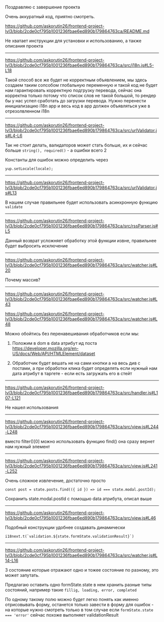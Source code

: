 Поздравляю с завершение проекта

Очень аккуратный код, приятно смотреть.


https://github.com/askorutin26/frontend-project-lvl3/blob/2cde0cf795b1001236fbae6ed890b179864763ca/README.md

Не хватает инструкции для установки и использованию, а также описания проекта

---

https://github.com/askorutin26/frontend-project-lvl3/blob/2cde0cf795b1001236fbae6ed890b179864763ca/src/i18n.js#L5-L18

Такой способ все же будет не корректным объявлением, мы здесь создаем таким сопсобом глобальную переменную и такой код не будет нам гарантировать корректную подгрузку перевода, сейчас она корректна только потому что список слов не такой большой, то рендер бы у нас успел сработать до загрузки перевода. Нужно перенести инициализацию i18n app и весь код в app должен объявляться уже в отрезолвленном i18n 


---

https://github.com/askorutin26/frontend-project-lvl3/blob/2cde0cf795b1001236fbae6ed890b179864763ca/src/urlValidator.js#L4-L6

Так не стоит делать, валидаторов может стать больше, их и сейчас больше `string(), required()` - а ошибки всего 2

Константы для ошибок можно определить через

`yup.setLocale(locale);`

---

https://github.com/askorutin26/frontend-project-lvl3/blob/2cde0cf795b1001236fbae6ed890b179864763ca/src/urlValidator.js#L13

В нашем случае правильнее будет использовать асинхронную функцию `validate`


---

https://github.com/askorutin26/frontend-project-lvl3/blob/2cde0cf795b1001236fbae6ed890b179864763ca/src/rssParser.js#L5

Данный возврат усложняет обработку этой функции извне, правильнее будет выбросить исключение

---

https://github.com/askorutin26/frontend-project-lvl3/blob/2cde0cf795b1001236fbae6ed890b179864763ca/src/watcher.js#L20

Почему массив?

---

https://github.com/askorutin26/frontend-project-lvl3/blob/2cde0cf795b1001236fbae6ed890b179864763ca/src/watcher.js#L43

https://github.com/askorutin26/frontend-project-lvl3/blob/2cde0cf795b1001236fbae6ed890b179864763ca/src/watcher.js#L48

Можно обойтись без перенавешивания обработчиков если мы:
1) Положим в dom в data атрибут ид поста
https://developer.mozilla.org/en-US/docs/Web/API/HTMLElement/dataset

2) Обработчик будет вешать не на сами кнопки а на весь див с постами, а при обработки клика будет определять если нужный нам дата атрибут в таргете - если есть загружать его в стейт

---

https://github.com/askorutin26/frontend-project-lvl3/blob/2cde0cf795b1001236fbae6ed890b179864763ca/src/handler.js#L107-L121

Не нашел использования

---

https://github.com/askorutin26/frontend-project-lvl3/blob/2cde0cf795b1001236fbae6ed890b179864763ca/src/view.js#L244-L248

вместо filter()[0] можно использовать функцию find() она сразу вернет нам нужный элемент

---

https://github.com/askorutin26/frontend-project-lvl3/blob/2cde0cf795b1001236fbae6ed890b179864763ca/src/view.js#L241-L252

Очень сложное извлечение, достаточно просто

```
const post = state.posts.find(({ id }) => id === state.modal.postId);
```

Сохранить state.modal.postId с помощью data атрибута, описал выше

---

https://github.com/askorutin26/frontend-project-lvl3/blob/2cde0cf795b1001236fbae6ed890b179864763ca/src/view.js#L46

Подобный конструкции удобнее создавать динамически

```i18next.t(`validation.${state.formState.validationResult}`)```

---

https://github.com/askorutin26/frontend-project-lvl3/blob/2cde0cf795b1001236fbae6ed890b179864763ca/src/watcher.js#L14-L16

3 состояние которые отражают одно и тожее состояние по разному, это может запутать.

Предлагаю оставить одно formState.state
в нем хранить разные типы состояний, например такие `fillig, loading, error, completed`

По одному такому полю можно будет легко понять как именно отрисовывать форму, останется только завести в форму для ошибок - на которые нужно смотреть только в том случае если `formState.state === 'error'`
сейчас похоже выполняет validationResult